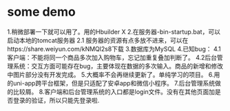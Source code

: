 # some demo
 1.稍微部署一下就可以用了。用的Hbuilder X
 2.在服务器-bin-startup.bat，可以启动本地的tomcat服务器
    2.1 服务器的资源有点多放不进来，可以在https://share.weiyun.com/kNMQl2s8下载
 3.数据库为MySQL
 4.已知bug：
    4.1客户端：不能将同一个商品多次加入购物车，忘记加重复叠加判断了。
    4.2后台管理系统：交互方面可能存在bug，主要体现在数据的多次输入。商品的新增和修改中图片部分没有开发完成。
 5.大概率不会再继续更新了。单纯学习的项目。
 6.用的uni-app跨平台框架，但是只适配了安卓app和微信小程序。
 7.后台管理系统做的比较屑。
 8.客户端和后台管理系统的入口都是login文件。没有在其他页面加是否登录的验证，所以只能先登录啦.
